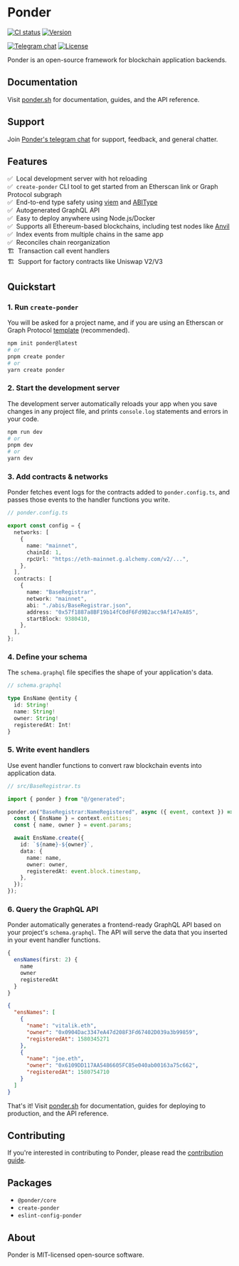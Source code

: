 # Ponder

[![CI status][ci-badge]][ci-url]
[![Version][version-badge]][version-url]

[![Telegram chat][tg-badge]][tg-url]
[![License][license-badge]][license-url]

Ponder is an open-source framework for blockchain application backends.

## Documentation

Visit [ponder.sh](https://ponder.sh) for documentation, guides, and the API reference.

## Support

Join [Ponder's telegram chat](https://t.me/ponder_sh) for support, feedback, and general chatter.

## Features

✅ &nbsp;Local development server with hot reloading<br/>
✅ &nbsp;`create-ponder` CLI tool to get started from an Etherscan link or Graph Protocol subgraph<br/>
✅ &nbsp;End-to-end type safety using [viem](https://viem.sh) and [ABIType](https://github.com/wagmi-dev/abitype)<br/>
✅ &nbsp;Autogenerated GraphQL API<br/>
✅ &nbsp;Easy to deploy anywhere using Node.js/Docker<br/>
✅ &nbsp;Supports all Ethereum-based blockchains, including test nodes like [Anvil](https://book.getfoundry.sh/anvil)<br/>
✅ &nbsp;Index events from multiple chains in the same app<br/>
✅ &nbsp;Reconciles chain reorganization<br/>
🏗️ &nbsp;Transaction call event handlers<br/>
🏗️ &nbsp;Support for factory contracts like Uniswap V2/V3<br/>

## Quickstart

### 1. Run `create-ponder`

You will be asked for a project name, and if you are using an Etherscan or Graph Protocol [template](https://ponder.sh/api-reference/create-ponder) (recommended).

```bash
npm init ponder@latest
# or
pnpm create ponder
# or
yarn create ponder
```

### 2. Start the development server

The development server automatically reloads your app when you save changes in any project file, and prints `console.log` statements and errors in your code.

```bash
npm run dev
# or
pnpm dev
# or
yarn dev
```

### 3. Add contracts & networks

Ponder fetches event logs for the contracts added to `ponder.config.ts`, and passes those events to the handler functions you write.

```ts
// ponder.config.ts

export const config = {
  networks: [
    {
      name: "mainnet",
      chainId: 1,
      rpcUrl: "https://eth-mainnet.g.alchemy.com/v2/...",
    },
  ],
  contracts: [
    {
      name: "BaseRegistrar",
      network: "mainnet",
      abi: "./abis/BaseRegistrar.json",
      address: "0x57f1887a8BF19b14fC0dF6Fd9B2acc9Af147eA85",
      startBlock: 9380410,
    },
  ],
};
```

### 4. Define your schema

The `schema.graphql` file specifies the shape of your application's data.

```ts
// schema.graphql

type EnsName @entity {
  id: String!
  name: String!
  owner: String!
  registeredAt: Int!
}
```

### 5. Write event handlers

Use event handler functions to convert raw blockchain events into application data.

```ts
// src/BaseRegistrar.ts

import { ponder } from "@/generated";

ponder.on("BaseRegistrar:NameRegistered", async ({ event, context }) => {
  const { EnsName } = context.entities;
  const { name, owner } = event.params;

  await EnsName.create({
    id: `${name}-${owner}`,
    data: {
      name: name,
      owner: owner,
      registeredAt: event.block.timestamp,
    },
  });
});
```

### 6. Query the GraphQL API

Ponder automatically generates a frontend-ready GraphQL API based on your project's `schema.graphql`. The API will serve the data that you inserted in your event handler functions.

```ts
{
  ensNames(first: 2) {
    name
    owner
    registeredAt
  }
}
```

```json
{
  "ensNames": [
    {
      "name": "vitalik.eth",
      "owner": "0x0904Dac3347eA47d208F3Fd67402D039a3b99859",
      "registeredAt": 1580345271
    },
    {
      "name": "joe.eth",
      "owner": "0x6109DD117AA5486605FC85e040ab00163a75c662",
      "registeredAt": 1580754710
    }
  ]
}
```

That's it! Visit [ponder.sh](https://ponder.sh) for documentation, guides for deploying to production, and the API reference.

## Contributing

If you're interested in contributing to Ponder, please read the [contribution guide](/.github/CONTRIBUTING.md).

## Packages

- `@ponder/core`
- `create-ponder`
- `eslint-config-ponder`

## About

Ponder is MIT-licensed open-source software.

[ci-badge]: https://github.com/0xOlias/ponder/actions/workflows/main.yml/badge.svg
[ci-url]: https://github.com/0xOlias/ponder/actions/workflows/main.yml
[tg-badge]: https://img.shields.io/endpoint?color=neon&logo=telegram&label=Chat&url=https%3A%2F%2Fmogyo.ro%2Fquart-apis%2Ftgmembercount%3Fchat_id%3Dponder_sh
[tg-url]: https://t.me/ponder_sh
[license-badge]: https://img.shields.io/npm/l/@ponder/core?label=License
[license-url]: https://github.com/0xOlias/ponder/blob/main/LICENSE
[version-badge]: https://img.shields.io/npm/v/@ponder/core
[version-url]: https://github.com/0xOlias/ponder/releases
